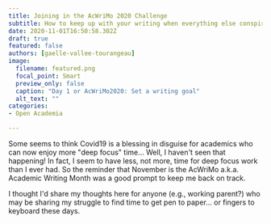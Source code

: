 ```yaml
---
title: Joining in the AcWriMo 2020 Challenge
subtitle: How to keep up with your writing when everything else conspires against you, like a global pandemic
date: 2020-11-01T16:50:58.302Z
draft: true
featured: false
authors: [gaelle-vallee-tourangeau]
image:
  filename: featured.png
  focal_point: Smart
  preview_only: false
  caption: "Day 1 or AcWriMo2020: Set a writing goal"
  alt_text: ""
categories:
- Open Academia

---
```

Some seems to think Covid19 is a blessing in disguise for academics who can now enjoy more "deep focus" time... Well, I haven't seen that happening! In fact, I seem to have less, not more, time for deep focus work than I ever had. So the reminder that November is the AcWriMo a.k.a. Academic Writing Month was a good prompt to keep me back on track.

I thought I'd share my thoughts here for anyone (e.g., working parent?) who may be sharing my struggle to find time to get pen to paper... or fingers to keyboard these days.




